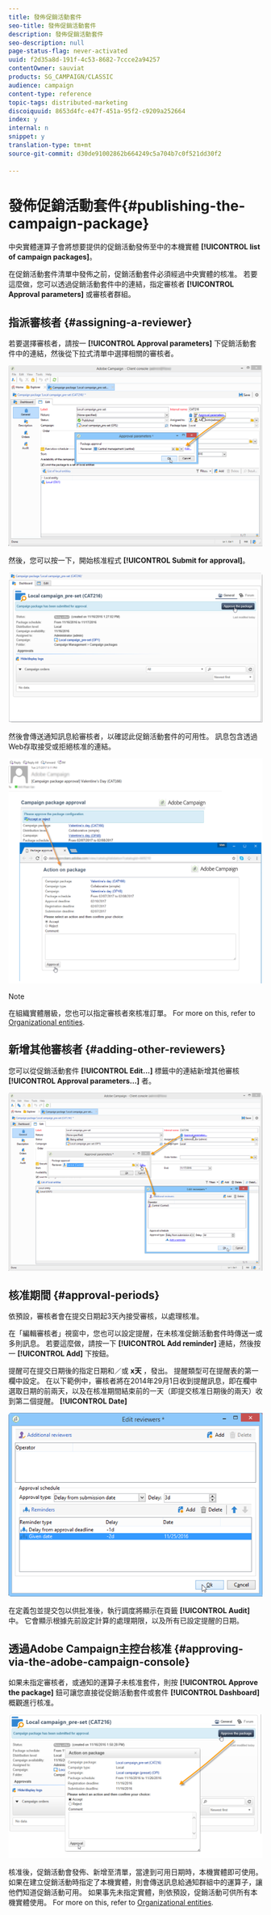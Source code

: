 ```yaml
---
title: 發佈促銷活動套件
seo-title: 發佈促銷活動套件
description: 發佈促銷活動套件
seo-description: null
page-status-flag: never-activated
uuid: f2d35a8d-191f-4c53-8682-7ccce2a94257
contentOwner: sauviat
products: SG_CAMPAIGN/CLASSIC
audience: campaign
content-type: reference
topic-tags: distributed-marketing
discoiquuid: 8653d4fc-e47f-451a-95f2-c9209a252664
index: y
internal: n
snippet: y
translation-type: tm+mt
source-git-commit: d30de91002862b664249c5a704b7c0f521dd30f2

---
```



# 發佈促銷活動套件{#publishing-the-campaign-package}

中央實體運算子會將想要提供的促銷活動發佈至中的本機實體 **[!UICONTROL list of campaign packages]**。

在促銷活動套件清單中發佈之前，促銷活動套件必須經過中央實體的核准。 若要這麼做，您可以透過促銷活動套件中的連結，指定審核者 **[!UICONTROL Approval parameters]** 或審核者群組。

## 指派審核者 {#assigning-a-reviewer}

若要選擇審核者，請按一 **[!UICONTROL Approval parameters]** 下促銷活動套件中的連結，然後從下拉式清單中選擇相關的審核者。

![](assets/s_advuser_mkg_dist_define_valid.png)

然後，您可以按一下，開始核准程式 **[!UICONTROL Submit for approval]**。

![](assets/s_advuser_mkg_dist_valid_process.png)

然後會傳送通知訊息給審核者，以確認此促銷活動套件的可用性。 訊息包含透過Web存取接受或拒絕核准的連結。

![](assets/s_advuser_mkg_dist_valid_process1.png)

>[!NOTE]
>
>在組織實體層級，您也可以指定審核者來核准訂單。 For more on this, refer to [Organizational entities](../../campaign/using/about-distributed-marketing.md#organizational-entities).

## 新增其他審核者 {#adding-other-reviewers}

您可以從促銷活動套件 **[!UICONTROL Edit...]** 標籤中的連結新增其他審核 **[!UICONTROL Approval parameters...]** 者。

![](assets/s_advuser_mkg_dist_select_op_valid.png)

## 核准期間 {#approval-periods}

依預設，審核者會在提交日期起3天內接受審核，以處理核准。

在「編輯審核者」視窗中，您也可以設定提醒，在未核准促銷活動套件時傳送一或多則訊息。 若要這麼做，請按一下 **[!UICONTROL Add reminder]** 連結，然後按一 **[!UICONTROL Add]** 下按鈕。

提醒可在提交日期後的指定日期和／或 **x天** ，發出。 提醒類型可在提醒表的第一欄中設定。 在以下範例中，審核者將在2014年29月1日收到提醒訊息，即在欄中選取日期的前兩天，以及在核准期間結束前的一天（即提交核准日期後的兩天）收到第二個提醒。 **[!UICONTROL Date]**

![](assets/s_advuser_mkg_dist_reminder_planning.png)

在定義包並提交包以供批准後，執行調度將顯示在頁籤 **[!UICONTROL Audit]** 中。 它會顯示根據先前設定計算的處理期限，以及所有已設定提醒的日期。

## 透過Adobe Campaign主控台核准 {#approving-via-the-adobe-campaign-console}

如果未指定審核者，或通知的運算子未核准套件，則按 **[!UICONTROL Approve the package]** 鈕可讓您直接從促銷活動套件或套件 **[!UICONTROL Dashboard]** 概觀進行核准。

![](assets/s_advuser_mkg_dist_valid_button.png)

核准後，促銷活動會發佈、新增至清單，當達到可用日期時，本機實體即可使用。 如果在建立促銷活動時指定了本機實體，則會傳送訊息給通知群組中的運算子，讓他們知道促銷活動可用。 如果事先未指定實體，則依預設，促銷活動可供所有本機實體使用。 For more on this, refer to [Organizational entities](../../campaign/using/about-distributed-marketing.md#organizational-entities).
